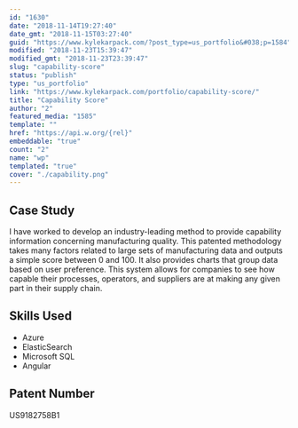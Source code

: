 ```yaml
---
id: "1630"
date: "2018-11-14T19:27:40"
date_gmt: "2018-11-15T03:27:40"
guid: "https://www.kylekarpack.com/?post_type=us_portfolio&#038;p=1584"
modified: "2018-11-23T15:39:47"
modified_gmt: "2018-11-23T23:39:47"
slug: "capability-score"
status: "publish"
type: "us_portfolio"
link: "https://www.kylekarpack.com/portfolio/capability-score/"
title: "Capability Score"
author: "2"
featured_media: "1585"
template: ""
href: "https://api.w.org/{rel}"
embeddable: "true"
count: "2"
name: "wp"
templated: "true"
cover: "./capability.png"
---
```

## Case Study

I have worked to develop an industry-leading method to provide capability information concerning manufacturing quality. This patented methodology takes many factors related to large sets of manufacturing data and outputs a simple score between 0 and 100. It also provides charts that group data based on user preference. This system allows for companies to see how capable their processes, operators, and suppliers are at making any given part in their supply chain.

## Skills Used

- Azure
- ElasticSearch
- Microsoft SQL
- Angular

## Patent Number

US9182758B1
